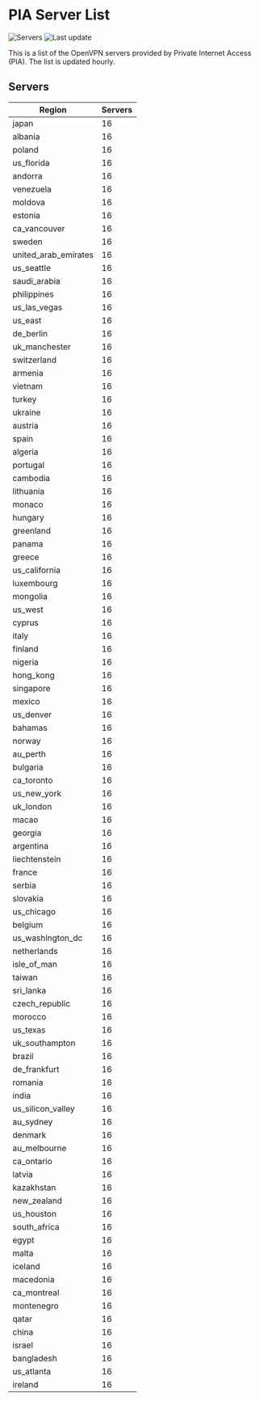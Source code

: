 # PIA Server List

![Servers](https://img.shields.io/badge/servers-1552-brightgreen) ![Last update](https://img.shields.io/badge/Sat_Apr_27_05:00:33_GMT_2024-brightgreen)

This is a list of the OpenVPN servers provided by Private Internet Access (PIA). The list is updated hourly.

## Servers
| Region               | Servers |
|----------------------|---------|
| japan | 16 |
| albania | 16 |
| poland | 16 |
| us_florida | 16 |
| andorra | 16 |
| venezuela | 16 |
| moldova | 16 |
| estonia | 16 |
| ca_vancouver | 16 |
| sweden | 16 |
| united_arab_emirates | 16 |
| us_seattle | 16 |
| saudi_arabia | 16 |
| philippines | 16 |
| us_las_vegas | 16 |
| us_east | 16 |
| de_berlin | 16 |
| uk_manchester | 16 |
| switzerland | 16 |
| armenia | 16 |
| vietnam | 16 |
| turkey | 16 |
| ukraine | 16 |
| austria | 16 |
| spain | 16 |
| algeria | 16 |
| portugal | 16 |
| cambodia | 16 |
| lithuania | 16 |
| monaco | 16 |
| hungary | 16 |
| greenland | 16 |
| panama | 16 |
| greece | 16 |
| us_california | 16 |
| luxembourg | 16 |
| mongolia | 16 |
| us_west | 16 |
| cyprus | 16 |
| italy | 16 |
| finland | 16 |
| nigeria | 16 |
| hong_kong | 16 |
| singapore | 16 |
| mexico | 16 |
| us_denver | 16 |
| bahamas | 16 |
| norway | 16 |
| au_perth | 16 |
| bulgaria | 16 |
| ca_toronto | 16 |
| us_new_york | 16 |
| uk_london | 16 |
| macao | 16 |
| georgia | 16 |
| argentina | 16 |
| liechtenstein | 16 |
| france | 16 |
| serbia | 16 |
| slovakia | 16 |
| us_chicago | 16 |
| belgium | 16 |
| us_washington_dc | 16 |
| netherlands | 16 |
| isle_of_man | 16 |
| taiwan | 16 |
| sri_lanka | 16 |
| czech_republic | 16 |
| morocco | 16 |
| us_texas | 16 |
| uk_southampton | 16 |
| brazil | 16 |
| de_frankfurt | 16 |
| romania | 16 |
| india | 16 |
| us_silicon_valley | 16 |
| au_sydney | 16 |
| denmark | 16 |
| au_melbourne | 16 |
| ca_ontario | 16 |
| latvia | 16 |
| kazakhstan | 16 |
| new_zealand | 16 |
| us_houston | 16 |
| south_africa | 16 |
| egypt | 16 |
| malta | 16 |
| iceland | 16 |
| macedonia | 16 |
| ca_montreal | 16 |
| montenegro | 16 |
| qatar | 16 |
| china | 16 |
| israel | 16 |
| bangladesh | 16 |
| us_atlanta | 16 |
| ireland | 16 |